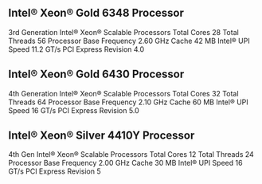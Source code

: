 ## Intel® Xeon® Gold 6348 Processor

3rd Generation Intel® Xeon® Scalable Processors
Total Cores 28
Total Threads 56
Processor Base Frequency 2.60 GHz
Cache 42 MB
Intel® UPI Speed 11.2 GT/s
PCI Express Revision 4.0

## Intel® Xeon® Gold 6430 Processor

4th Generation Intel® Xeon® Scalable Processors
Total Cores 32
Total Threads 64
Processor Base Frequency 2.10 GHz
Cache 60 MB
Intel® UPI Speed 16 GT/s
PCI Express Revision 5.0

## Intel® Xeon® Silver 4410Y Processor

4th Gen Intel® Xeon® Scalable Processors
Total Cores 12
Total Threads 24
Processor Base Frequency 2.00 GHz
Cache 30 MB
Intel® UPI Speed 16 GT/s
PCI Express Revision 5


